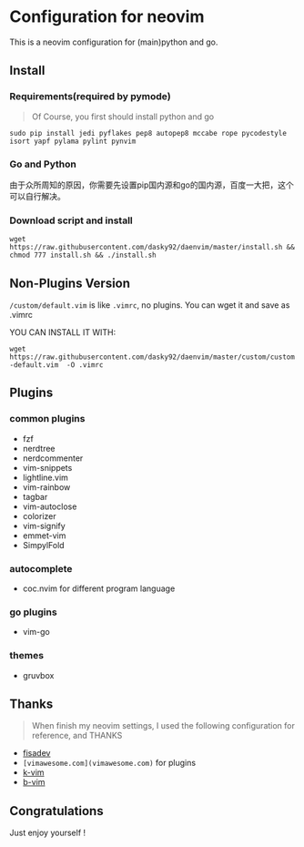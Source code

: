 # Configuration for neovim

This is a neovim configuration for (main)python and go.

## Install

### Requirements(required by pymode)

> Of Course, you first should install python and go

`sudo pip install jedi pyflakes pep8 autopep8 mccabe rope pycodestyle isort yapf
pylama pylint pynvim`

### Go and Python

由于众所周知的原因，你需要先设置pip国内源和go的国内源，百度一大把，这个可以自行解决。

### Download script and install

`wget https://raw.githubusercontent.com/dasky92/daenvim/master/install.sh && 
chmod 777 install.sh && ./install.sh`

## Non-Plugins Version

`/custom/default.vim` is like `.vimrc`, no plugins.
You can wget it and save as .vimrc

YOU CAN INSTALL IT WITH:

`wget https://raw.githubusercontent.com/dasky92/daenvim/master/custom/custom-default.vim  -O .vimrc`

## Plugins

### common plugins

- fzf
- nerdtree
- nerdcommenter
- vim-snippets
- lightline.vim
- vim-rainbow
- tagbar
- vim-autoclose
- colorizer
- vim-signify
- emmet-vim
- SimpylFold

### autocomplete

- coc.nvim for different program language

### go plugins

- vim-go

### themes

- gruvbox

## Thanks

> When finish my neovim settings, I used the following configuration for
reference, and THANKS

- [fisadev](http://github.com/fisadev/fisa-vim-config)
- `[vimawesome.com](vimawesome.com)` for plugins
- [k-vim](https://github.com/wklken/k-vim)
- [b-vim](https://github.com/nine2/b-vim)

## Congratulations

Just enjoy yourself !
